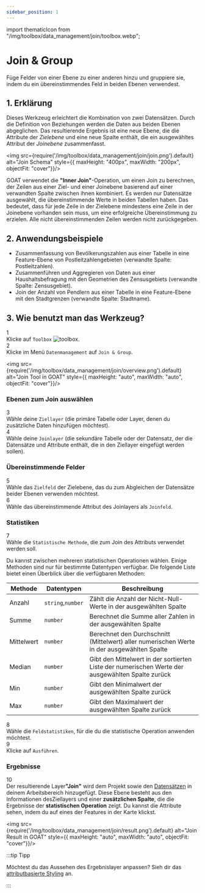 ```yaml
---
sidebar_position: 1
---
```


import thematicIcon from "/img/toolbox/data_management/join/toolbox.webp";


# Join & Group

Füge Felder von einer Ebene zu einer anderen hinzu und gruppiere sie, indem du ein übereinstimmendes Feld in beiden Ebenen verwendest.

## 1. Erklärung

Dieses Werkzeug erleichtert die Kombination von zwei Datensätzen. Durch die Definition von Beziehungen werden die Daten aus beiden Ebenen abgeglichen. Das resultierende Ergebnis ist eine neue Ebene, die die Attribute der *Zielebene* und eine neue Spalte enthält, die ein ausgewähltes Attribut der *Joinebene* zusammenfasst.

<div style={{ display: 'flex', flexDirection: 'column', alignItems: 'center' }}>

  <img src={require('/img/toolbox/data_management/join/join.png').default} alt="Join Schema" style={{ maxHeight: "400px", maxWidth: "200px", objectFit: "cover"}}/>

</div> 

GOAT verwendet die **"Inner Join"**-Operation, um einen Join zu berechnen, der Zeilen aus einer Ziel- und einer Joinebene basierend auf einer verwandten Spalte zwischen ihnen kombiniert. Es werden nur Datensätze ausgewählt, die übereinstimmende Werte in beiden Tabellen haben. Das bedeutet, dass für jede Zeile in der Zielebene mindestens eine Zeile in der Joinebene vorhanden sein muss, um eine erfolgreiche Übereinstimmung zu erzielen. Alle nicht übereinstimmenden Zeilen werden nicht zurückgegeben.

## 2. Anwendungsbeispiele

- Zusammenfassung von Bevölkerungszahlen aus einer Tabelle in eine Feature-Ebene von Postleitzahlengebieten (verwandte Spalte: Postleitzahlen).
- Zusammenführen und Aggregieren von Daten aus einer Haushaltsbefragung mit den Geometrien des Zensusgebiets (verwandte Spalte: Zensusgebiet).
- Join der Anzahl von Pendlern aus einer Tabelle in eine Feature-Ebene mit den Stadtgrenzen (verwandte Spalte: Stadtname).

## 3. Wie benutzt man das Werkzeug?

<div class="step">
  <div class="step-number">1</div>
  <div class="content">Klicke auf <code>Toolbox</code> <img src={thematicIcon} alt="toolbox" style={{width: "25px"}}/>. </div>
</div>

<div class="step">
  <div class="step-number">2</div>
  <div class="content">Klicke im Menü <code>Datenmanagement</code> auf <code>Join & Group</code>.</div>
</div>

<div style={{ display: 'flex', flexDirection: 'column', alignItems: 'center' }}>

  <img src={require('/img/toolbox/data_management/join/overview.png').default} alt="Join Tool in GOAT" style={{ maxHeight: "auto", maxWidth: "auto", objectFit: "cover"}}/>

</div> 

<p> </p>

### Ebenen zum Join auswählen

<div class="step">
  <div class="step-number">3</div>
  <div class="content">Wähle deine <code>Ziellayer</code> (die primäre Tabelle oder Layer, denen du zusätzliche Daten hinzufügen möchtest). </div>
</div>

<div class="step">
  <div class="step-number">4</div>
  <div class="content">Wähle deine <code>Joinlayer</code> (die sekundäre Tabelle oder der Datensatz, der die Datensätze und Attribute enthält, die in den Ziellayer eingefügt werden sollen). </div>
</div>

### Übereinstimmende Felder

<div class="step">
  <div class="step-number">5</div>
  <div class="content">Wähle das <code>Zielfeld</code> der Zielebene, das du zum Abgleichen der Datensätze beider Ebenen verwenden möchtest.</div>
</div>

<div class="step">
  <div class="step-number">6</div>
  <div class="content">Wähle das übereinstimmende Attribut des Joinlayers als <code>Joinfeld</code>. </div>
</div>

### Statistiken

<div class="step">
  <div class="step-number">7</div>
  <div class="content">Wähle die <code>Statistische Methode</code>, die zum Join des Attributs verwendet werden soll. </div>
</div>

Du kannst zwischen mehreren statistischen Operationen wählen. Einige Methoden sind nur für bestimmte Datentypen verfügbar. Die folgende Liste bietet einen Überblick über die verfügbaren Methoden:

| Methode | Datentypen | Beschreibung |
| -------|------| ------------|
| Anzahl | `string`,`number`    | Zählt die Anzahl der Nicht-Null-Werte in der ausgewählten Spalte|
| Summe  | `number`   | Berechnet die Summe aller Zahlen in der ausgewählten Spalte|
| Mittelwert | `number`   | Berechnet den Durchschnitt (Mittelwert) aller numerischen Werte in der ausgewählten Spalte|
| Median | `number`   | Gibt den Mittelwert in der sortierten Liste der numerischen Werte der ausgewählten Spalte zurück|
| Min    | `number`   | Gibt den Minimalwert der ausgewählten Spalte zurück|
| Max    | `number`   | Gibt den Maximalwert der ausgewählten Spalte zurück|

<div class="step">
  <div class="step-number">8</div>
  <div class="content">Wähle die <code>Feldstatistiken</code>, für die du die statistische Operation anwenden möchtest.</div>
</div>

<div class="step">
  <div class="step-number">9</div>
  <div class="content">Klicke auf <code>Ausführen</code>.</div>
</div>

### Ergebnisse

<div class="step">
  <div class="step-number">10</div>
  <div class="content">Der resultierende Layer<b>"Join"</b> wird dem Projekt sowie den <a href="../../workspace/datasets">Datensätzen</a> in deinem Arbeitsbereich hinzugefügt. Diese Ebene besteht aus den Informationen desZiellayers und einer <b>zusätzlichen Spalte</b>, die die Ergebnisse der <b>statistischen Operation</b> zeigt. Du kannst die Attribute sehen, indem du auf eines der Features in der Karte klickst.</div>
</div>

<div style={{ display: 'flex', flexDirection: 'column', alignItems: 'center' }}>

  <img src={require('/img/toolbox/data_management/join/result.png').default} alt="Join Result in GOAT" style={{ maxHeight: "auto", maxWidth: "auto", objectFit: "cover"}}/>

</div> 

:::tip Tipp

Möchtest du das Aussehen des Ergebnislayer anpassen? Sieh dir das [attributbasierte Styling](../../map/layer_style/attribute_based_styling.md) an.

:::
